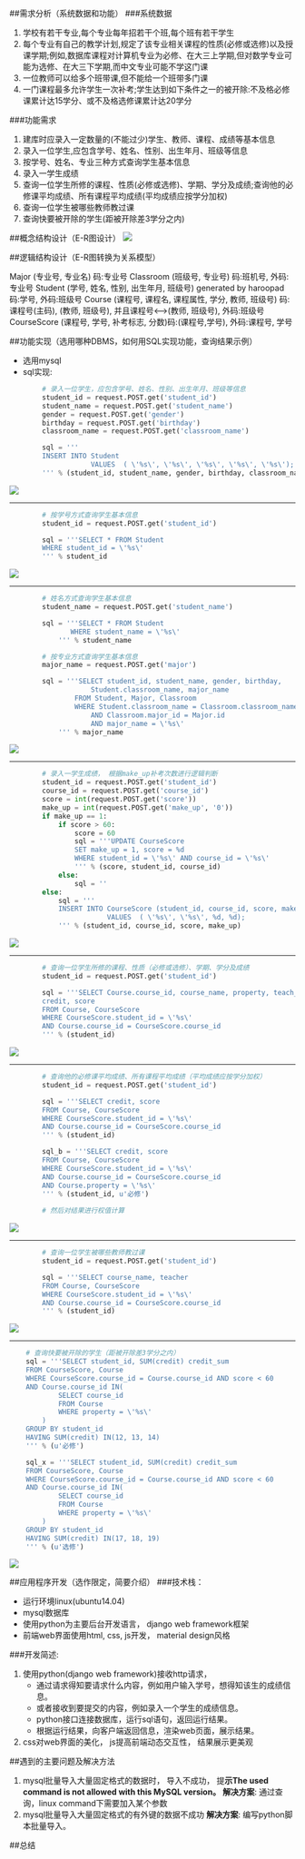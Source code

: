##需求分析（系统数据和功能）
###系统数据

1. 学校有若干专业,每个专业每年招若干个班,每个班有若干学生
2. 每个专业有自己的教学计划,规定了该专业相关课程的性质(必修或选修)以及授课学期;例如,数据库课程对计算机专业为必修、在大三上学期,但对数学专业可能为选修、在大三下学期,而中文专业可能不学这门课
3. 一位教师可以给多个班带课,但不能给一个班带多门课
4. 一门课程最多允许学生一次补考;学生达到如下条件之一的被开除:不及格必修课累计达15学分、或不及格选修课累计达20学分

###功能需求
1. 建库时应录入一定数量的(不能过少)学生、教师、课程、成绩等基本信息
2. 录入一位学生,应包含学号、姓名、性别、出生年月、班级等信息
3. 按学号、姓名、专业三种方式查询学生基本信息
4. 录入一学生成绩
5. 查询一位学生所修的课程、性质(必修或选修)、学期、学分及成绩;查询他的必修课平均成绩、所有课程平均成绩(平均成绩应按学分加权)
6. 查询一位学生被哪些教师教过课
7. 查询快要被开除的学生(距被开除差3学分之内)


##概念结构设计（E-R图设计）
![](media/9.png)

##逻辑结构设计（E-R图转换为关系模型）


Major  (专业号, 专业名)
码:专业号
Classroom  (班级号, 专业号)
码:班机号, 外码:专业号
Student  (学号, 姓名, 性别, 出生年月, 班级号)
generated by haroopad
码:学号, 外码:班级号
Course  (课程号, 课程名, 课程属性, 学分, 教师, 班级号)
码:课程号(主码), (教师, 班级号), 并且课程号<—>(教师, 班级号), 外码:班级号
CourseScore (课程号, 学号, 补考标志, 分数)码:(课程号,学号), 外码:课程号, 学号

##功能实现（选用哪种DBMS，如何用SQL实现功能，查询结果示例）
+ 选用mysql
+ sql实现:

```python
        # 录入一位学生，应包含学号、姓名、性别、出生年月、班级等信息
        student_id = request.POST.get('student_id')
        student_name = request.POST.get('student_name')
        gender = request.POST.get('gender')
        birthday = request.POST.get('birthday')
        classroom_name = request.POST.get('classroom_name')

        sql = '''
        INSERT INTO Student 
                    VALUES  ( \'%s\', \'%s\', \'%s\', \'%s\', \'%s\');
        ''' % (student_id, student_name, gender, birthday, classroom_name)
```
![](media/1.png)


_ _ _


```python
        # 按学号方式查询学生基本信息
        student_id = request.POST.get('student_id')

        sql = '''SELECT * FROM Student 
        WHERE student_id = \'%s\' 
        ''' % student_id
```
![](media/2.png)

_ _ _


```python    
        # 姓名方式查询学生基本信息
        student_name = request.POST.get('student_name')

        sql = '''SELECT * FROM Student 
               WHERE student_name = \'%s\' 
            ''' % student_name
```
```python		
        # 按专业方式查询学生基本信息
        major_name = request.POST.get('major')

        sql = '''SELECT student_id, student_name, gender, birthday, 
                    Student.classroom_name, major_name 
                FROM Student, Major, Classroom 
                WHERE Student.classroom_name = Classroom.classroom_name 
                    AND Classroom.major_id = Major.id
                    AND major_name = \'%s\' 
            ''' % major_name
```
![](media/3.png)

_ _ _


```python
		# 录入一学生成绩， 根据make_up补考次数进行逻辑判断
        student_id = request.POST.get('student_id')
        course_id = request.POST.get('course_id')
        score = int(request.POST.get('score'))
        make_up = int(request.POST.get('make_up', '0'))
        if make_up == 1:
            if score > 60:
                score = 60
                sql = '''UPDATE CourseScore
                SET make_up = 1, score = %d
                WHERE student_id = \'%s\' AND course_id = \'%s\'
                ''' % (score, student_id, course_id)
            else:
                sql = ''
        else:
            sql = '''
            INSERT INTO CourseScore (student_id, course_id, score, make_up)
                        VALUES  ( \'%s\', \'%s\', %d, %d);
            ''' % (student_id, course_id, score, make_up)
```
![](media/4.png)

_ _ _


```python
		# 查询一位学生所修的课程、性质（必修或选修）、学期、学分及成绩
        student_id = request.POST.get('student_id')

        sql = '''SELECT Course.course_id, course_name, property, teach_time,
        credit, score 
        FROM Course, CourseScore
        WHERE CourseScore.student_id = \'%s\' 
        AND Course.course_id = CourseScore.course_id
        ''' % (student_id)
```
![](media/5.png)

_ _ _


```python
		# 查询他的必修课平均成绩、所有课程平均成绩（平均成绩应按学分加权）
        student_id = request.POST.get('student_id')

        sql = '''SELECT credit, score 
        FROM Course, CourseScore
        WHERE CourseScore.student_id = \'%s\' 
        AND Course.course_id = CourseScore.course_id
        ''' % (student_id)

        sql_b = '''SELECT credit, score 
        FROM Course, CourseScore
        WHERE CourseScore.student_id = \'%s\' 
        AND Course.course_id = CourseScore.course_id
        AND Course.property = \'%s\'
        ''' % (student_id, u'必修')
		
        # 然后对结果进行权值计算
```
![](media/6.png)

_ _ _

```python
		# 查询一位学生被哪些教师教过课
        student_id = request.POST.get('student_id')

        sql = '''SELECT course_name, teacher 
        FROM Course, CourseScore
        WHERE CourseScore.student_id = \'%s\' 
        AND Course.course_id = CourseScore.course_id
        ''' % (student_id)

```
![](media/7.png)

_ _ _


```python
	# 查询快要被开除的学生（距被开除差3学分之内）
    sql = '''SELECT student_id, SUM(credit) credit_sum
    FROM CourseScore, Course
    WHERE CourseScore.course_id = Course.course_id AND score < 60 
    AND Course.course_id IN(
            SELECT course_id
            FROM Course
            WHERE property = \'%s\'
        )
    GROUP BY student_id
    HAVING SUM(credit) IN(12, 13, 14) 
    ''' % (u'必修')

    sql_x = '''SELECT student_id, SUM(credit) credit_sum
    FROM CourseScore, Course
    WHERE CourseScore.course_id = Course.course_id AND score < 60 
    AND Course.course_id IN(
            SELECT course_id
            FROM Course
            WHERE property = \'%s\'
        )
    GROUP BY student_id
    HAVING SUM(credit) IN(17, 18, 19) 
    ''' % (u'选修')
```
![](media/8.png)

##应用程序开发（选作限定，简要介绍）
###技术栈：
+ 运行环境linux(ubuntu14.04)
+ mysql数据库
+ 使用python为主要后台开发语言， django web framework框架
+ 前端web界面使用html, css, js开发， material design风格

###开发简述:
1. 使用python(django web framework)接收http请求，
	+ 通过请求得知要请求什么内容，例如用户输入学号，想得知该生的成绩信息。
	+ 或者接收到要提交的内容，例如录入一个学生的成绩信息。
	+ python接口连接数据库，运行sql语句，返回运行结果。
	+ 根据运行结果，向客户端返回信息，渲染web页面，展示结果。
2. css对web界面的美化， js提高前端动态交互性， 结果展示更美观

##遇到的主要问题及解决方法
1. mysql批量导入大量固定格式的数据时， 导入不成功， 提**示The used command is not allowed with this MySQL version。**
	**解决方案**: 通过查询，linux command下需要加入某个参数
2. mysql批量导入大量固定格式的有外键的数据不成功
	**解决方案**: 编写python脚本批量导入。

##总结